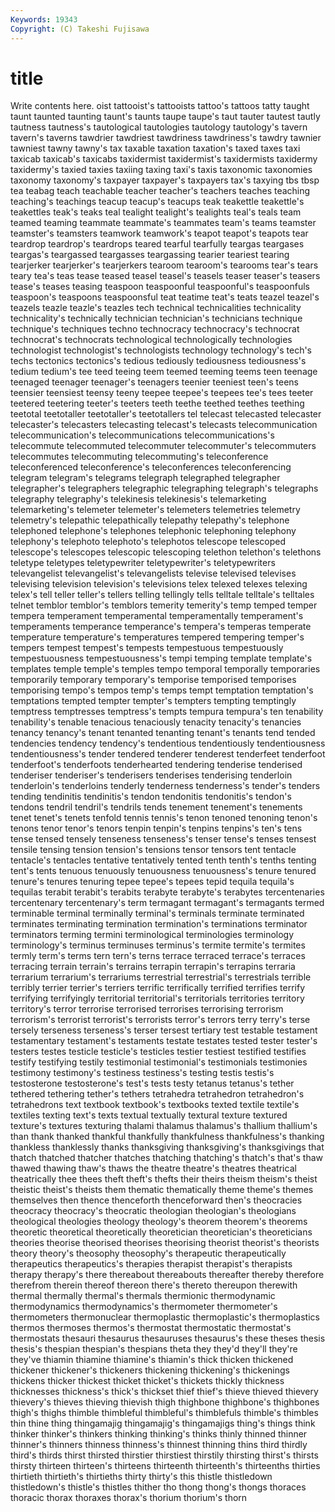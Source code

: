 ```yaml
---
Keywords: 19343 
Copyright: (C) Takeshi Fujisawa
---
```


# title

Write contents here.
oist tattooist's tattooists tattoo's
tattoos tatty taught taunt taunted taunting taunt's taunts taupe taupe's
taut tauter tautest tautly tautness tautness's tautological tautologies tautology tautology's
tavern tavern's taverns tawdrier tawdriest tawdriness tawdriness's tawdry tawnier tawniest
tawny tawny's tax taxable taxation taxation's taxed taxes taxi taxicab
taxicab's taxicabs taxidermist taxidermist's taxidermists taxidermy taxidermy's taxied taxies taxiing
taxing taxi's taxis taxonomic taxonomies taxonomy taxonomy's taxpayer taxpayer's taxpayers
tax's taxying tbs tbsp tea teabag teach teachable teacher teacher's
teachers teaches teaching teaching's teachings teacup teacup's teacups teak teakettle
teakettle's teakettles teak's teaks teal tealight tealight's tealights teal's teals
team teamed teaming teammate teammate's teammates team's teams teamster teamster's
teamsters teamwork teamwork's teapot teapot's teapots tear teardrop teardrop's teardrops
teared tearful tearfully teargas teargases teargas's teargassed teargasses teargassing tearier
teariest tearing tearjerker tearjerker's tearjerkers tearoom tearoom's tearooms tear's tears
teary tea's teas tease teased teasel teasel's teasels teaser teaser's
teasers tease's teases teasing teaspoon teaspoonful teaspoonful's teaspoonfuls teaspoon's teaspoons
teaspoonsful teat teatime teat's teats teazel teazel's teazels teazle teazle's
teazles tech technical technicalities technicality technicality's technically technician technician's technicians
technique technique's techniques techno technocracy technocracy's technocrat technocrat's technocrats technological
technologically technologies technologist technologist's technologists technology technology's tech's techs tectonics
tectonics's tedious tediously tediousness tediousness's tedium tedium's tee teed teeing
teem teemed teeming teems teen teenage teenaged teenager teenager's teenagers
teenier teeniest teen's teens teensier teensiest teensy teeny teepee teepee's
teepees tee's tees teeter teetered teetering teeter's teeters teeth teethe
teethed teethes teething teetotal teetotaller teetotaller's teetotallers tel telecast telecasted
telecaster telecaster's telecasters telecasting telecast's telecasts telecommunication telecommunication's telecommunications telecommunications's
telecommute telecommuted telecommuter telecommuter's telecommuters telecommutes telecommuting telecommuting's teleconference teleconferenced
teleconference's teleconferences teleconferencing telegram telegram's telegrams telegraph telegraphed telegrapher telegrapher's
telegraphers telegraphic telegraphing telegraph's telegraphs telegraphy telegraphy's telekinesis telekinesis's telemarketing
telemarketing's telemeter telemeter's telemeters telemetries telemetry telemetry's telepathic telepathically telepathy
telepathy's telephone telephoned telephone's telephones telephonic telephoning telephony telephony's telephoto
telephoto's telephotos telescope telescoped telescope's telescopes telescopic telescoping telethon telethon's
telethons teletype teletypes teletypewriter teletypewriter's teletypewriters televangelist televangelist's televangelists televise
televised televises televising television television's televisions telex telexed telexes telexing
telex's tell teller teller's tellers telling tellingly tells telltale telltale's
telltales telnet temblor temblor's temblors temerity temerity's temp temped temper
tempera temperament temperamental temperamentally temperament's temperaments temperance temperance's tempera's temperas
temperate temperature temperature's temperatures tempered tempering temper's tempers tempest tempest's
tempests tempestuous tempestuously tempestuousness tempestuousness's tempi temping template template's templates
temple temple's temples tempo temporal temporally temporaries temporarily temporary temporary's
temporise temporised temporises temporising tempo's tempos temp's temps tempt temptation
temptation's temptations tempted tempter tempter's tempters tempting temptingly temptress temptresses
temptress's tempts tempura tempura's ten tenability tenability's tenable tenacious tenaciously
tenacity tenacity's tenancies tenancy tenancy's tenant tenanted tenanting tenant's tenants
tend tended tendencies tendency tendency's tendentious tendentiously tendentiousness tendentiousness's tender
tendered tenderer tenderest tenderfeet tenderfoot tenderfoot's tenderfoots tenderhearted tendering tenderise
tenderised tenderiser tenderiser's tenderisers tenderises tenderising tenderloin tenderloin's tenderloins tenderly
tenderness tenderness's tender's tenders tending tendinitis tendinitis's tendon tendonitis tendonitis's
tendon's tendons tendril tendril's tendrils tends tenement tenement's tenements tenet
tenet's tenets tenfold tennis tennis's tenon tenoned tenoning tenon's tenons
tenor tenor's tenors tenpin tenpin's tenpins tenpins's ten's tens tense
tensed tensely tenseness tenseness's tenser tense's tenses tensest tensile tensing
tension tension's tensions tensor tensors tent tentacle tentacle's tentacles tentative
tentatively tented tenth tenth's tenths tenting tent's tents tenuous tenuously
tenuousness tenuousness's tenure tenured tenure's tenures tenuring tepee tepee's tepees
tepid tequila tequila's tequilas terabit terabit's terabits terabyte terabyte's terabytes
tercentenaries tercentenary tercentenary's term termagant termagant's termagants termed terminable terminal
terminally terminal's terminals terminate terminated terminates terminating termination termination's terminations
terminator terminators terming termini terminological terminologies terminology terminology's terminus terminuses
terminus's termite termite's termites termly term's terms tern tern's terns
terrace terraced terrace's terraces terracing terrain terrain's terrains terrapin terrapin's
terrapins terraria terrarium terrarium's terrariums terrestrial terrestrial's terrestrials terrible terribly
terrier terrier's terriers terrific terrifically terrified terrifies terrify terrifying terrifyingly
territorial territorial's territorials territories territory territory's terror terrorise terrorised terrorises
terrorising terrorism terrorism's terrorist terrorist's terrorists terror's terrors terry terry's
terse tersely terseness terseness's terser tersest tertiary test testable testament
testamentary testament's testaments testate testates tested tester tester's testers testes
testicle testicle's testicles testier testiest testified testifies testify testifying testily
testimonial testimonial's testimonials testimonies testimony testimony's testiness testiness's testing testis
testis's testosterone testosterone's test's tests testy tetanus tetanus's tether tethered
tethering tether's tethers tetrahedra tetrahedron tetrahedron's tetrahedrons text textbook textbook's
textbooks texted textile textile's textiles texting text's texts textual textually
textural texture textured texture's textures texturing thalami thalamus thalamus's thallium
thallium's than thank thanked thankful thankfully thankfulness thankfulness's thanking thankless
thanklessly thanks thanksgiving thanksgiving's thanksgivings that thatch thatched thatcher thatches
thatching thatching's thatch's that's thaw thawed thawing thaw's thaws the
theatre theatre's theatres theatrical theatrically thee thees theft theft's thefts
their theirs theism theism's theist theistic theist's theists them thematic
thematically theme theme's themes themselves then thence thenceforth thenceforward then's
theocracies theocracy theocracy's theocratic theologian theologian's theologians theological theologies theology
theology's theorem theorem's theorems theoretic theoretical theoretically theoretician theoretician's theoreticians
theories theorise theorised theorises theorising theorist theorist's theorists theory theory's
theosophy theosophy's therapeutic therapeutically therapeutics therapeutics's therapies therapist therapist's therapists
therapy therapy's there thereabout thereabouts thereafter thereby therefore therefrom therein
thereof thereon there's thereto thereupon therewith thermal thermally thermal's thermals
thermionic thermodynamic thermodynamics thermodynamics's thermometer thermometer's thermometers thermonuclear thermoplastic thermoplastic's
thermoplastics thermos thermoses thermos's thermostat thermostatic thermostat's thermostats thesauri thesaurus
thesauruses thesaurus's these theses thesis thesis's thespian thespian's thespians theta
they they'd they'll they're they've thiamin thiamine thiamine's thiamin's thick
thicken thickened thickener thickener's thickeners thickening thickening's thickenings thickens thicker
thickest thicket thicket's thickets thickly thickness thicknesses thickness's thick's thickset
thief thief's thieve thieved thievery thievery's thieves thieving thievish thigh
thighbone thighbone's thighbones thigh's thighs thimble thimbleful thimbleful's thimblefuls thimble's
thimbles thin thine thing thingamajig thingamajig's thingamajigs thing's things think
thinker thinker's thinkers thinking thinking's thinks thinly thinned thinner thinner's
thinners thinness thinness's thinnest thinning thins third thirdly third's thirds
thirst thirsted thirstier thirstiest thirstily thirsting thirst's thirsts thirsty thirteen
thirteen's thirteens thirteenth thirteenth's thirteenths thirties thirtieth thirtieth's thirtieths thirty
thirty's this thistle thistledown thistledown's thistle's thistles thither tho thong
thong's thongs thoraces thoracic thorax thoraxes thorax's thorium thorium's thorn

